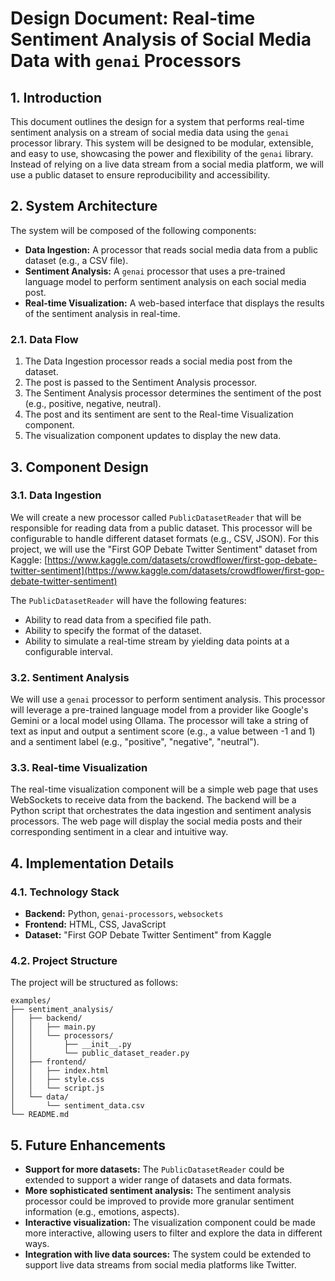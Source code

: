 # Design Document: Real-time Sentiment Analysis of Social Media Data with `genai` Processors

## 1. Introduction

This document outlines the design for a system that performs real-time sentiment analysis on a stream of social media data using the `genai` processor library. This system will be designed to be modular, extensible, and easy to use, showcasing the power and flexibility of the `genai` library. Instead of relying on a live data stream from a social media platform, we will use a public dataset to ensure reproducibility and accessibility.

## 2. System Architecture

The system will be composed of the following components:

*   **Data Ingestion:** A processor that reads social media data from a public dataset (e.g., a CSV file).
*   **Sentiment Analysis:** A `genai` processor that uses a pre-trained language model to perform sentiment analysis on each social media post.
*   **Real-time Visualization:** A web-based interface that displays the results of the sentiment analysis in real-time.

### 2.1. Data Flow

1.  The Data Ingestion processor reads a social media post from the dataset.
2.  The post is passed to the Sentiment Analysis processor.
3.  The Sentiment Analysis processor determines the sentiment of the post (e.g., positive, negative, neutral).
4.  The post and its sentiment are sent to the Real-time Visualization component.
5.  The visualization component updates to display the new data.

## 3. Component Design

### 3.1. Data Ingestion

We will create a new processor called `PublicDatasetReader` that will be responsible for reading data from a public dataset. This processor will be configurable to handle different dataset formats (e.g., CSV, JSON). For this project, we will use the "First GOP Debate Twitter Sentiment" dataset from Kaggle: [https://www.kaggle.com/datasets/crowdflower/first-gop-debate-twitter-sentiment](https://www.kaggle.com/datasets/crowdflower/first-gop-debate-twitter-sentiment)

The `PublicDatasetReader` will have the following features:

*   Ability to read data from a specified file path.
*   Ability to specify the format of the dataset.
*   Ability to simulate a real-time stream by yielding data points at a configurable interval.

### 3.2. Sentiment Analysis

We will use a `genai` processor to perform sentiment analysis. This processor will leverage a pre-trained language model from a provider like Google's Gemini or a local model using Ollama. The processor will take a string of text as input and output a sentiment score (e.g., a value between -1 and 1) and a sentiment label (e.g., "positive", "negative", "neutral").

### 3.3. Real-time Visualization

The real-time visualization component will be a simple web page that uses WebSockets to receive data from the backend. The backend will be a Python script that orchestrates the data ingestion and sentiment analysis processors. The web page will display the social media posts and their corresponding sentiment in a clear and intuitive way.

## 4. Implementation Details

### 4.1. Technology Stack

*   **Backend:** Python, `genai-processors`, `websockets`
*   **Frontend:** HTML, CSS, JavaScript
*   **Dataset:** "First GOP Debate Twitter Sentiment" from Kaggle

### 4.2. Project Structure

The project will be structured as follows:

```
examples/
├── sentiment_analysis/
│   ├── backend/
│   │   ├── main.py
│   │   └── processors/
│   │       ├── __init__.py
│   │       └── public_dataset_reader.py
│   ├── frontend/
│   │   ├── index.html
│   │   ├── style.css
│   │   └── script.js
│   └── data/
│       └── sentiment_data.csv
└── README.md
```

## 5. Future Enhancements

*   **Support for more datasets:** The `PublicDatasetReader` could be extended to support a wider range of datasets and data formats.
*   **More sophisticated sentiment analysis:** The sentiment analysis processor could be improved to provide more granular sentiment information (e.g., emotions, aspects).
*   **Interactive visualization:** The visualization component could be made more interactive, allowing users to filter and explore the data in different ways.
*   **Integration with live data sources:** The system could be extended to support live data streams from social media platforms like Twitter.
